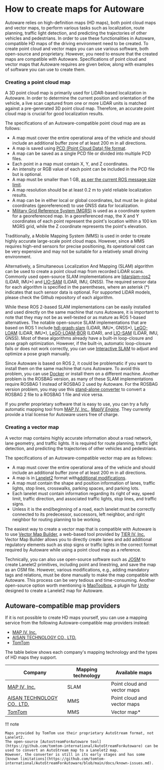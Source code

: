 # How to create maps for Autoware

Autoware relies on high-definition maps (HD maps), both point cloud maps and vector maps, to perform various tasks such as localization, route planning, traffic light detection, and predicting the trajectories of other vehicles and pedestrians. In order to use these functionalities in Autoware, compatible HD maps of the driving environment need to be created.
To create point cloud and vector maps you can use various software, both open-source and proprietary. However, you need to ensure that the created maps are compatible with Autoware. Specifications of point cloud and vector maps that Autoware requires are given below, along with examples of software you can use to create them.

### Creating a point cloud map

A 3D point cloud map is primarily used for LiDAR-based localization in Autoware. In order to determine the current position and orientation of the vehicle, a live scan captured from one or more LiDAR units is matched against a pre-generated 3D point cloud map. Therefore, an accurate point cloud map is crucial for good localization results.

The specifications of an Autoware-compatible point cloud map are as follows:

- A map must cover the entire operational area of the vehicle and should include an additional buffer zone of at least 200 m in all directions.
- A map is saved using [PCD (Point Cloud Data) file format](https://pointclouds.org/documentation/tutorials/pcd_file_format.html).
- A map can be saved as a single PCD file or divided into multiple PCD files.
- Each point in a map must contain X, Y, and Z coordinates.
- An intensity or RGB value of each point can be included in the PCD file but is optional.
- A map must be smaller than 1 GB, [as per the current ROS message size limit](https://github.com/ros/ros_comm/issues/902).
- A map resolution should be at least 0.2 m to yield reliable localization results.
- A map can be in either local or global coordinates, but must be in global coordinates (georeferenced) to use GNSS data for localization.
- [Military Grid Reference System (MGRS)](https://en.wikipedia.org/wiki/Military_Grid_Reference_System) is used as a coordinate system for a georeferenced map. In a georeferenced map, the X and Y coordinates of each point represent the point's location within a 100 km MGRS grid, while the Z coordinate represents the point's elevation.

Traditionally, a Mobile Mapping System (MMS) is used in order to create highly accurate large-scale point cloud maps. However, since a MMS requires high-end sensors for precise positioning, its operational cost can be very expensive and may not be suitable for a relatively small driving environment.

Alternatively, a Simultaneous Localization And Mapping (SLAM) algorithm can be used to create a point cloud map from recorded LiDAR scans. Commonly used open-source SLAM implementations are [lidarslam-ros2](https://github.com/rsasaki0109/lidarslam_ros2) (LiDAR, IMU\*) and [LIO-SAM](https://github.com/TixiaoShan/LIO-SAM/tree/ros2) (LiDAR, IMU, GNSS). The required sensor data for each algorithm is specified in the parentheses, where an asterisk (\*) indicates that such sensor data is optional. For supported LiDAR models, please check the Github repository of each algorithm.

While these ROS 2-based SLAM implementations can be easily installed and used directly on the same machine that runs Autoware, it is important to note that they may not be as well-tested or as mature as ROS 1-based alternatives. The notable open-source SLAM implementations that are based on ROS 1 include [hdl-graph-slam](https://github.com/koide3/hdl_graph_slam) (LiDAR, IMU\*, GNSS\*), [LeGO-LOAM](https://github.com/facontidavide/LeGO-LOAM-BOR) (LiDAR, IMU\*), [LeGO-LOAM-BOR](https://github.com/RobustFieldAutonomyLab/LeGO-LOAM) (LiDAR), and [LIO-SAM](https://github.com/TixiaoShan/LIO-SAM) (LiDAR, IMU, GNSS).
Most of these algorithms already have a built-in loop-closure and pose graph optimization. However, if the built-in, automatic loop-closure fails or does not work correctly, you can use [Interactive SLAM](https://github.com/SMRT-AIST/interactive_slam) to adjust and optimize a pose graph manually.

Since Autoware is based on ROS 2, it could be problematic if you want to install them on the same machine that runs Autoware. To avoid this problem, you can use [Docker](https://www.docker.com/) or install them on a different machine. Another problem is the ROSBAG version, as many of these SLAM implementations require ROSBAG 1 instead of ROSBAG 2 used by Autoware. For the ROSBAG version problem, you may use this [stand-alone converter](https://gitlab.com/MapIV/rosbags) to convert a ROSBAG 2 file to a ROSBAG 1 file and vice versa.

If you prefer proprietary software that is easy to use, you can try a fully automatic mapping tool from [MAP IV, Inc.](https://www.map4.jp/), [_MapIV Engine_](https://www.map4.jp/map4_engine_en). They currently provide a trial license for Autoware users free of charge.

### Creating a vector map

A vector map contains highly accurate information about a road network, lane geometry, and traffic lights. It is required for route planning, traffic light detection, and predicting the trajectories of other vehicles and pedestrians.

The specifications of an Autoware-compatible vector map are as follows:

- A map must cover the entire operational area of the vehicle and should include an additional buffer zone of at least 200 m in all directions.
- A map is in [Lanelet2](https://github.com/fzi-forschungszentrum-informatik/Lanelet2) format with[additional modifications](https://github.com/autowarefoundation/autoware.universe/blob/main/map/lanelet2_extension/docs/lanelet2_format_extension.md).
- A map must contain the shape and position information of lanes, traffic lights, stop lines, crosswalks, parking spaces, and parking lots.
- Each lanelet must contain information regarding its right of way, speed limit, traffic direction, and associated traffic lights, stop lines, and traffic signs.
- Unless it is the end/beginning of a road, each lanelet must be correctly connected to its predecessor, successors, left neighbor, and right neighbor for routing planning to be working.

The easiest way to create a vector map that is compatible with Autoware is to use [Vector Map Builder](https://tools.tier4.jp/vector_map_builder/), a web-based tool provided by [TIER IV, Inc.](https://www.tier4.jp/) Vector Map Builder allows you to directly create lanes and add additional regulatory elements such as stop signs or traffic lights in the correct format required by Autoware while using a point cloud map as a reference.

Technically, you can also use open-source software such as [JOSM](https://josm.openstreetmap.de/) to create Lanelet2 primitives, including point and linestring, and save the map as an OSM file. However, various modifications, e.g., adding mandatory tags and relations, must be done manually to make the map compatible with Autoware. This process can be very tedious and time-consuming. Another open-source option worth mentioning is [MapToolbox](https://github.com/autocore-ai/MapToolbox), a plugin for [Unity](https://unity.com/) designed to create a Lanelet2 map for Autoware.

## Autoware-compatible map providers

If it is not possible to create HD maps yourself, you can use a mapping service from the following Autoware-compatible map providers instead:

- [MAP IV, Inc.](https://www.map4.jp/)
- [AISAN TECHNOLOGY CO., LTD.](https://www.aisantec.co.jp/)
- [TomTom](https://www.tomtom.com/)

The table below shows each company's mapping technology and the types of HD maps they support.

| **Company**                                               | **Mapping technology** | **Available maps**          |
| --------------------------------------------------------- | ---------------------- | --------------------------- |
| [MAP IV, Inc.](https://www.map4.jp/)                      | SLAM                   | Point cloud and vector maps |
| [AISAN TECHNOLOGY CO., LTD.](https://www.aisantec.co.jp/) | MMS                    | Point cloud and vector maps |
| [TomTom](https://www.tomtom.com/)                         | MMS                    | Vector map\*                |

!!! note

    Maps provided by TomTom use their proprietary AutoStream format, not Lanelet2.
    The open-source [AutostreamForAutoware tool](https://github.com/tomtom-international/AutoStreamForAutoware) can be used to convert an AutoStream map to a Lanelet2 map.
    However, the converter is still in its early stages and has some [known limitations](https://github.com/tomtom-international/AutoStreamForAutoware/blob/main/docs/known-issues.md).

